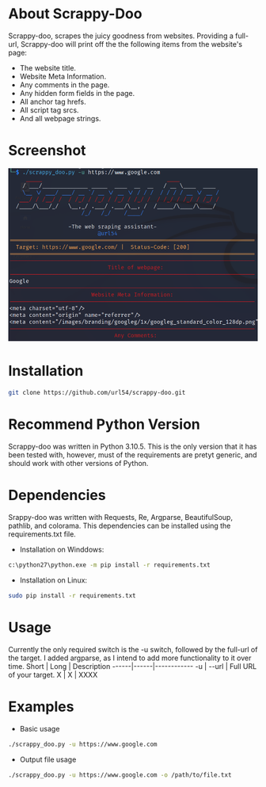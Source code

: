 # About Scrappy-Doo
Scrappy-doo, scrapes the juicy goodness from websites. Providing a full-url, Scrappy-doo will print off the the following items from the website's page:
- The website title.
- Website Meta Information.
- Any comments in the page.
- Any hidden form fields in the page.
- All anchor tag hrefs.
- All script tag srcs.
- And all webpage strings.

# Screenshot
![Main Image](Images/scrappy-doo.png)

# Installation
```bash
git clone https://github.com/url54/scrappy-doo.git
```

# Recommend Python Version
Scrappy-doo was written in Python 3.10.5. This is the only version that it has been tested with, however, must of the requirements are pretyt generic, and should work with other versions of Python. 

# Dependencies
Srappy-doo was written with Requests, Re, Argparse, BeautifulSoup, pathlib, and colorama. This dependencies can be installed using the requirements.txt file.
- Installation on Winddows:
```bash
c:\python27\python.exe -m pip install -r requirements.txt
```

- Installation on Linux:
```bash
sudo pip install -r requirements.txt
```

# Usage
Currently the only required switch is the -u switch, followed by the full-url of the target. I added argparse, as I intend to add more functionality to it over time.
Short | Long | Description
------|------|------------
-u | --url | Full URL of your target.
X | X | XXXX

# Examples
- Basic usage
```bash
./scrappy_doo.py -u https://www.google.com
```

- Output file usage
```bash
./scrappy_doo.py -u https://www.google.com -o /path/to/file.txt
```
